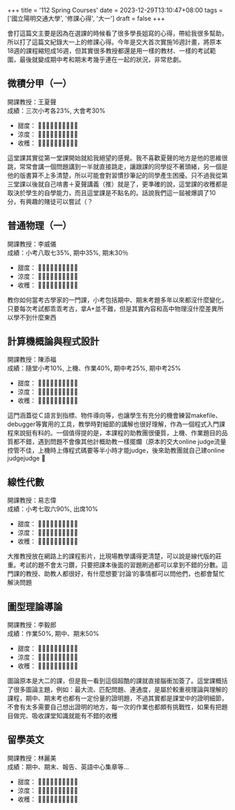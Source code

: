 +++
title = '112 Spring Courses'
date = 2023-12-29T13:10:47+08:00
tags = ['國立陽明交通大學', '修課心得', '大一']
draft = false
+++

會打這篇文主要是因為在選課的時候看了很多學長姐寫的心得，帶給我很多幫助，所以打了這篇文紀錄大一上的修課心得。今年是交大首次實施16週計畫，將原本18週的課程縮短成16週，但其實很多教授都還是用一樣的教材、一樣的考試範圍，最後就變成期中考和期末考幾乎連在一起的狀況，非常悲劇。  
  


## 微積分甲（一）
開課教授：王夏聲  
成績：三次小考各23%, 大會考30%  
  
- 甜度： 🌟🌟🌟🌟🌑🌑🌑🌑🌑🌑
- 涼度： 🌟🌟🌟🌟🌟🌟🌟🌟🌑🌑
- 收穫： 🌟🌟🌟🌟🌟🌟🌑🌑🌑🌑
  
這堂課其實從第一堂課開始就給我絕望的感覺。我不喜歡夏聲的地方是他的思維很跳，常常會講一個問題講到一半就直接跳走，讓跟課的同學捉不著頭緒，另一個是他的版書算不上多清楚，所以可能會對習慣抄筆記的同學產生困擾。只不過我從第三堂課以後就自己啃書＋夏聲講義（推）就是了，更準確的說，這堂課的收穫都是取決於學生的自學能力，而且這堂課是不點名的。話說我們這一屆被爆調了10分，有興趣的賭徒可以嘗試（？
  

## 普通物理（一）
開課教授：李威儀  
成績：小考八取七35%, 期中35%, 期末30％  
  
- 甜度： 🌟🌟🌟🌟🌟🌟🌟🌟🌟🌑
- 涼度： 🌟🌟🌟🌟🌟🌟🌟🌑🌑🌑
- 收穫： 🌟🌟🌟🌑🌑🌑🌑🌑🌑🌑
  
教你如何當考古學家的一門課，小考包括期中、期末考題多年以來都沒什麼變化，只要每次考試都乖乖考古，拿A+並不難，但是其實內容和高中物理沒什麼差異所以學不到什麼東西  
  

## 計算機概論與程式設計
開課教授：陳添福  
成績：隨堂小考10%, 上機、作業40%, 期中考25%, 期中考25%  
  
- 甜度： 🌟🌟🌟🌟🌟🌟🌑🌑🌑🌑
- 涼度： 🌟🌟🌟🌟🌑🌑🌑🌑🌑🌑
- 收穫： 🌟🌟🌟🌟🌟🌟🌟🌑🌑🌑
  
這門涵蓋從Ｃ語言到指標、物件導向等，也讓學生有充分的機會練習makefile、debugger等實用的工具，教學時對細節的講解也很好理解，作為一個程式入門課程來說挺有料的。一個值得提的是，本課程的助教團很優質，上機、作業題目的品質都不錯，遇到問題不會像其他計概助教一樣擺爛（原本的交大online judge流量控管不佳，上機時上傳程式碼要等半小時才能judge，後來助教團就自己建online judgejudge 🫡  
  
## 線性代數
開課教授：易志偉  
成績：小考七取六90%, 出席10%  
  
- 甜度： 🌟🌟🌟🌟🌟🌟🌟🌑🌑🌑
- 涼度： 🌟🌟🌟🌟🌟🌟🌑🌑🌑🌑
- 收穫： 🌟🌟🌟🌟🌟🌑🌑🌑🌑🌑
  
大推教授放在網路上的課程影片，比現場教學講得更清楚，可以說是線代版的莊重。考試的題不會太刁鑽，只要把課本後面的習題刷過都可以拿到不錯的分數。這門課的教授、助教人都很好，有什麼想要’討論‘的事情都可以問他們，也都會幫忙解決問題
  
## 圖型理論導論
開課教授：李毅郎  
成績：作業50%, 期中、期末50%    
  
- 甜度： 🌟🌟🌟🌟🌟🌟🌟🌑🌑🌑
- 涼度： 🌟🌟🌟🌑🌑🌑🌑🌑🌑🌑
- 收穫： 🌟🌟🌟🌟🌟🌟🌟🌑🌑🌑
  
圖論原本是大二的課，但是我一看到這個超酷的課就直接腦衝加簽了。這堂課概括了很多圖論主題，例如：最大流、匹配問題、連通度，是屬於較重視理論與理解的課程，期中、期末考也都有一定份量的證明題，不過其實都是課堂中的證明細節，不會有太多需要自己想出證明的地方，每一次的作業也都頗有挑戰性，如果有把題目做完、吸收課堂知識就能有不錯的收穫

## 留學英文
開課教授：林麗美  
成績：期中、期末、報告、英語中心集章等... 
  
- 甜度： 🌟🌟🌟🌟🌟🌟🌟🌑🌑🌑
- 涼度： 🌟🌟🌟🌑🌑🌑🌑🌑🌑🌑
- 收穫： 🌟🌟🌟🌟🌟🌟🌟🌑🌑🌑
  
